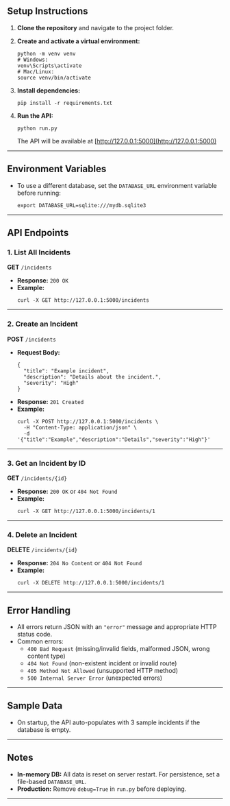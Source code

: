 ## Setup Instructions

1. **Clone the repository** and navigate to the project folder.

2. **Create and activate a virtual environment:**
    ```
    python -m venv venv
    # Windows:
    venv\Scripts\activate
    # Mac/Linux:
    source venv/bin/activate
    ```

3. **Install dependencies:**
    ```
    pip install -r requirements.txt
    ```

4. **Run the API:**
    ```
    python run.py
    ```
    The API will be available at [http://127.0.0.1:5000](http://127.0.0.1:5000)

---

## Environment Variables

- To use a different database, set the `DATABASE_URL` environment variable before running:
    ```
    export DATABASE_URL=sqlite:///mydb.sqlite3
    ```

---

## API Endpoints

### 1. List All Incidents

**GET** `/incidents`

- **Response:** `200 OK`
- **Example:**
    ```
    curl -X GET http://127.0.0.1:5000/incidents
    ```

---

### 2. Create an Incident

**POST** `/incidents`

- **Request Body:**
    ```
    {
      "title": "Example incident",
      "description": "Details about the incident.",
      "severity": "High"
    }
    ```
- **Response:** `201 Created`
- **Example:**
    ```
    curl -X POST http://127.0.0.1:5000/incidents \
      -H "Content-Type: application/json" \
      -d '{"title":"Example","description":"Details","severity":"High"}'
    ```

---

### 3. Get an Incident by ID

**GET** `/incidents/{id}`

- **Response:** `200 OK` or `404 Not Found`
- **Example:**
    ```
    curl -X GET http://127.0.0.1:5000/incidents/1
    ```

---

### 4. Delete an Incident

**DELETE** `/incidents/{id}`

- **Response:** `204 No Content` or `404 Not Found`
- **Example:**
    ```
    curl -X DELETE http://127.0.0.1:5000/incidents/1
    ```

---

## Error Handling

- All errors return JSON with an `"error"` message and appropriate HTTP status code.
- Common errors:
    - `400 Bad Request` (missing/invalid fields, malformed JSON, wrong content type)
    - `404 Not Found` (non-existent incident or invalid route)
    - `405 Method Not Allowed` (unsupported HTTP method)
    - `500 Internal Server Error` (unexpected errors)

---

## Sample Data

- On startup, the API auto-populates with 3 sample incidents if the database is empty.

---

## Notes

- **In-memory DB:** All data is reset on server restart. For persistence, set a file-based `DATABASE_URL`.
- **Production:** Remove `debug=True` in `run.py` before deploying.

---
